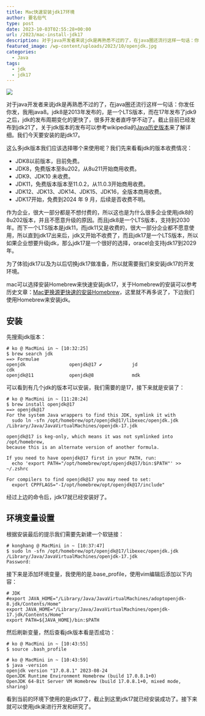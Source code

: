 ```yaml
---
title: Mac快速安装jdk17环境
author: 要名俗气
type: post
date: 2023-10-03T02:55:28+00:00
url: /2023/mac-install-jdk17
description: 对于java开发者来说jdk是再熟悉不过的了，在java圈还流行这样一句话：你发任你发，我用java8。jdk8是2013年发布的，是一个LTS版本，而在17年发布了jdk9之后，jdk的发布周期变化的更快了，很多开发者直呼学不动了。截止目前已经发布到jdk21了，关于jdk版本的发布可以参考wikipedia的[Java历史版本](https://zh.wikipedia.org/wiki/Java%E7%89%88%E6%9C%AC%E6%AD%B7%E5%8F%B2)来了解详细。我们今天要安装的是jdk17。
featured_image: /wp-content/uploads/2023/10/openjdk.jpg
categories:
  - Java
tags:
  - jdk
  - jdk17
---
```

![](https://www.iminling.com/wp-content/uploads/2023/10/openjdk.jpg)

对于java开发者来说jdk是再熟悉不过的了，在java圈还流行这样一句话：你发任你发，我用java8。jdk8是2013年发布的，是一个LTS版本，而在17年发布了jdk9之后，jdk的发布周期变化的更快了，很多开发者直呼学不动了。截止目前已经发布到jdk21了，关于jdk版本的发布可以参考wikipedia的[Java历史版本](https://zh.wikipedia.org/wiki/Java%E7%89%88%E6%9C%AC%E6%AD%B7%E5%8F%B2)来了解详细。我们今天要安装的是jdk17。

这么多jdk版本我们应该选择哪个来使用呢？我们先来看看jdk的版本收费情况：

  * JDK8以前版本，目前免费。
  * JDK8，免费版本至8u202，从8u211开始商用收费。
  * JDK9、JDK10 未收费。
  * JDK11，免费版本版本至11.0.2，从11.0.3开始商用收费。
  * JDK12、JDK13、JDK14、JDK15、JDK16，全版本商用收费。
  * JDK17开始，免费到2024 年 9 月，后续是否收费不明。

作为企业，很大一部分都是不想付费的，所以这也是为什么很多企业使用jdk8的8u202版本，并且不愿意升级的原因。而且jdk8是一个LTS版本，支持到2030年。而下一个LTS版本是jdk11，而jdk11又是收费的，很大一部分企业都不愿意使用，所以直到jdk17出来后，jdk又开始不收费了，而且jdk17是一个LTS版本，所以如果企业想要升级jdk，那么jdk17是一个很好的选择，oracel会支持jdk17到2029年。

为了体验jdk17以及为以后切换jdk17做准备，所以就需要我们来安装jdk17的开发环境。

mac可以选择安装Homebrew来快速安装jdk17，关于Homebrew的安装可以参考历史文章：[Mac更换源更快速的安装Homebrew](https://www.iminling.com/2023/10/02/265.html "Mac更换源更快速的安装Homebrew")，这里就不再多说了，下边我们使用Homebrew来安装jdk。

## 安装

先搜索jdk版本：

```
# ko @ MacMini in ~ [10:32:25]
$ brew search jdk
==> Formulae
openjdk                openjdk@17 ✔           jd                     cdk
openjdk@11             openjdk@8              mdk
```

可以看到有几个jdk的版本可以安装，我们需要的是17，接下来就是安装了：

```
# ko @ MacMini in ~ [11:28:24]
$ brew install openjdk@17
==> openjdk@17
For the system Java wrappers to find this JDK, symlink it with
  sudo ln -sfn /opt/homebrew/opt/openjdk@17/libexec/openjdk.jdk /Library/Java/JavaVirtualMachines/openjdk-17.jdk

openjdk@17 is keg-only, which means it was not symlinked into /opt/homebrew,
because this is an alternate version of another formula.

If you need to have openjdk@17 first in your PATH, run:
  echo 'export PATH="/opt/homebrew/opt/openjdk@17/bin:$PATH"' >> ~/.zshrc

For compilers to find openjdk@17 you may need to set:
  export CPPFLAGS="-I/opt/homebrew/opt/openjdk@17/include"
```

经过上边的命令后，jdk17就已经安装好了。

## 环境变量设置

根据安装最后的提示我们需要先新建一个软链接：

```
# konghang @ MacMini in ~ [10:37:47]
$ sudo ln -sfn /opt/homebrew/opt/openjdk@17/libexec/openjdk.jdk /Library/Java/JavaVirtualMachines/openjdk-17.jdk
Password:
```

接下来是添加环境变量，我使用的是.base_profile，使用vim编辑后添加以下内容：

```
# JDK
#export JAVA_HOME="/Library/Java/JavaVirtualMachines/adoptopenjdk-8.jdk/Contents/Home"
export JAVA_HOME="/Library/Java/JavaVirtualMachines/openjdk-17.jdk/Contents/Home"
export PATH=${JAVA_HOME}/bin:$PATH
```

然后刷新变量，然后查看jdk版本看是否成功：

```
# ko @ MacMini in ~ [10:43:55]
$ source .bash_profile

# ko @ MacMini in ~ [10:43:59]
$ java -version
openjdk version "17.0.8.1" 2023-08-24
OpenJDK Runtime Environment Homebrew (build 17.0.8.1+0)
OpenJDK 64-Bit Server VM Homebrew (build 17.0.8.1+0, mixed mode, sharing)
```

看到当前的环境下使用的是jdk17了，截止到这里jdk17就已经安装成功了。接下来就可以使用jdk来进行开发和研究了。
